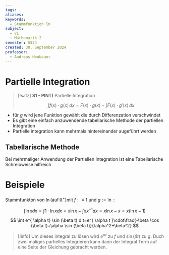 ```yaml
---
tags: 
aliases: 
keywords:
  - Stammfunktion ln
subject:
  - VL
  - Mathematik 2
semester: SS24
created: 30. September 2024
professor:
  - Andreas Neubauer
---
```

 

# Partielle Integration

> [!satz] **S1 - PINT)** Partielle Integration
> 
> $$\int f(x)\cdot g(x) \, dx = F(x)\cdot g(x) - \int F(x)\cdot g'(x) \, dx $$

- für $g$ wird jene Funktion gewählt die durch Differenzation verschwindet
- Es gibt eine einfach anzuwendende tabellarische Methode der partiellen Integration
- Partielle integration kann mehrmals hintereinander augeführt werden

## Tabellarische Methode

Bei mehrmaliger Anwendung der Partiellen Integration ist eine Tabellarische Schreibweise hilfreich



# Beispiele

Stammfunkton von $\ln \left(\operatorname{auf} \mathbb{R}^{+}\right)$mit $f: \equiv 1$ und $g:=\ln$ :

$$
\int \ln x d x=\int 1 \cdot \ln x d x=x \ln x-\int x x^{-1} d x=x \ln x-x=x(\ln x-1)
$$


$$
\int e^{ \alpha t} \sin (\beta t) d t=e^{ \alpha t }\cdot\frac{-\beta \cos (\beta t)+\alpha \sin (\beta t)}{\alpha^2+\beta^2}
$$
> [!info] Um dieses integral zu lösen wird $e^{ \alpha t }$ zu $f$ und $\sin(\beta t)$ zu $g$.
> Duch zwei maliges partielles Integrieren kann dann der Integral Term auf eine Seite der Gleichung gebracht werden.